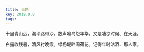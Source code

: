 ```yaml
---
title: 无题
key: 2019.9.8
tags: 
---
```


十里青山远，潮平路带沙。数声啼鸟怨年华。又是凄凉时候、在天涯。

白露收残暑，清风衬晚霞。绿杨堤畔闹荷花。记得年时沽酒、那人家。

</br>

